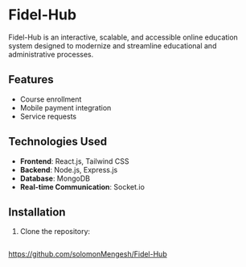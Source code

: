 # Fidel-Hub

Fidel-Hub is an interactive, scalable, and accessible online education system designed to modernize and streamline educational and administrative processes.

## Features
 - Course enrollment
 - Mobile payment integration
 - Service requests

## Technologies Used
- **Frontend**: React.js, Tailwind CSS
- **Backend**: Node.js, Express.js
- **Database**: MongoDB
- **Real-time Communication**: Socket.io

## Installation
1. Clone the repository:
   ```sh
 https://github.com/solomonMengesh/Fidel-Hub